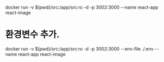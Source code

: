 docker run -v $(pwd)/src:/app/src:ro -d -p 3002:3000 --name react-app react-image

# 환경변수 추가.

docker run -v $(pwd)/src:/app/src:ro -d -p 3002:3000 --env-file ./.env --name react-app react-image
